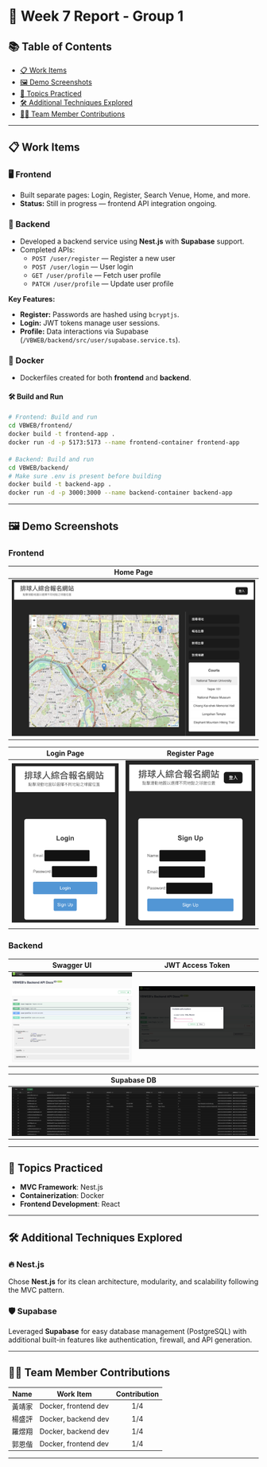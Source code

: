 # 🚀 Week 7 Report - Group 1

## 📚 Table of Contents
- [📋 Work Items](#-work-items)
- [🖼️ Demo Screenshots](#-demo-screenshots)
- [🎯 Topics Practiced](#-topics-practiced)
- [🛠️ Additional Techniques Explored](#-additional-techniques-explored)
- [👨‍💻 Team Member Contributions](#-team-member-contributions)

---

## 📋 Work Items

### 🖥️ Frontend
- Built separate pages: Login, Register, Search Venue, Home, and more.
- **Status:** Still in progress — frontend API integration ongoing.

### 🔧 Backend
- Developed a backend service using **Nest.js** with **Supabase** support.
- Completed APIs:
  - `POST /user/register` — Register a new user
  - `POST /user/login` — User login
  - `GET /user/profile` — Fetch user profile
  - `PATCH /user/profile` — Update user profile

**Key Features:**
- **Register:** Passwords are hashed using `bcryptjs`.
- **Login:** JWT tokens manage user sessions.
- **Profile:** Data interactions via Supabase (`/VBWEB/backend/src/user/supabase.service.ts`).

### 🐳 Docker
- Dockerfiles created for both **frontend** and **backend**.

#### 🛠️ Build and Run

```bash
# Frontend: Build and run 
cd VBWEB/frontend/
docker build -t frontend-app .
docker run -d -p 5173:5173 --name frontend-container frontend-app

# Backend: Build and run
cd VBWEB/backend/
# Make sure .env is present before building
docker build -t backend-app .
docker run -d -p 3000:3000 --name backend-container backend-app
```

---

## 🖼️ Demo Screenshots

### Frontend
|        Home Page         |
|:------------------------:|
| ![demo4](demo/demo4.png) |

|        Login Page        |       Register Page      |
|:------------------------:|:------------------------:|
| ![demo6](demo/demo5.png) | ![demo6](demo/demo6.png) |

### Backend
|        Swagger UI        |     JWT Access Token     |
|:------------------------:|:------------------------:|
| ![demo1](demo/demo1.png) | ![demo2](demo/demo2.png) |

| Supabase DB              |
|--------------------------|
| ![demo3](demo/demo3.png) |

---

## 🎯 Topics Practiced
- **MVC Framework**: Nest.js
- **Containerization**: Docker
- **Frontend Development**: React

---

## 🛠️ Additional Techniques Explored

### 🔥 Nest.js
Chose **Nest.js** for its clean architecture, modularity, and scalability following the MVC pattern.

### 🛡️ Supabase
Leveraged **Supabase** for easy database management (PostgreSQL) with additional built-in features like authentication, firewall, and API generation.

---

## 👨‍💻 Team Member Contributions

| Name  | Work Item                         | Contribution |
|-------|-----------------------------------|:------------:|
| 黃靖家 | Docker, frontend dev              | 1/4 |
| 楊盛評 | Docker, backend dev               | 1/4 |
| 羅煜翔 | Docker, backend dev               | 1/4 |
| 郭恩偕 | Docker, frontend dev              | 1/4 |

---

